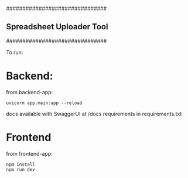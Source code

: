 ###############################
## Spreadsheet Uploader Tool ## 
###############################


To run: 

# Backend: 
from backend-app: 
```
uvicorn app.main:app --reload
```
docs available with SwaggerUI at /docs
requirements in requirements.txt

# Frontend
from frontend-app: 
```
npm install
npm run dev
```

